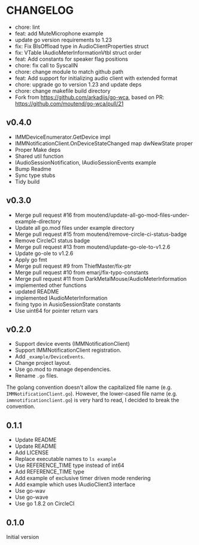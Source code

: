 # CHANGELOG

- chore: lint
- feat: add MuteMicrophone example
- update go version requirements to 1.23
- fix: Fix BIsOffload type in AudioClientProperties struct
- fix: VTable IAudioMeterInformationVtbl struct order
- feat: Add constants for speaker flag positions
- chore: fix call to SyscallN
- chore: change module to match github path
- feat: Add support for initializing audio client with extended format
- chore: upgrade go to version 1.23 and update deps
- chore: change makefile build directory
- Fork from <https://github.com/arkadijs/go-wca>, based on PR: <https://github.com/moutend/go-wca/pull/21>

## v0.4.0

- IMMDeviceEnumerator.GetDevice impl
- IMMNotificationClient.OnDeviceStateChanged map dwNewState proper
- Proper Make deps
- Shared util function
- IAudioSessionNotification, IAudioSessionEvents example
- Bump Readme
- Sync type stubs
- Tidy build

## v0.3.0

- Merge pull request #16 from moutend/update-all-go-mod-files-under-example-directory
- Update all go.mod files under example directory
- Merge pull request #15 from moutend/remove-circle-ci-status-badge
- Remove CircleCI status badge
- Merge pull request #13 from moutend/update-go-ole-to-v1.2.6
- Update go-ole to v1.2.6
- Apply go fmt
- Merge pull request #9 from ThiefMaster/fix-ptr
- Merge pull request #10 from emarj/fix-typo-constants
- Merge pull request #11 from DarkMetalMouse/AudioMeterInformation
- implemented other functions
- updated README
- implemented IAudioMeterInformation
- fixing typo in AusioSessionState constants
- Use uint64 for pointer return vars

## v0.2.0

- Support device events (IMMNotificationClient)
- Support IMMNotificationClient registration.
- Add `_example/DeviceEvents`.
- Change project layout.
- Use go.mod to manage dependencies.
- Rename `.go` files.

The golang convention doesn't allow the capitalized file name (e.g. `IMMNotificationClient.go`). However, the lower-cased file name (e.g. `immnotificationclient.go`) is very hard to read, I decided to break the convention.

## 0.1.1

- Update README
- Update README
- Add LICENSE
- Replace executable names to `ls example`
- Use REFERENCE_TIME type instead of int64
- Add REFERENCE_TIME type
- Add example of exclusive timer driven mode rendering
- Add example which uses IAudioClient3 interface
- Use go-wav
- Use go-wave
- Use go 1.8.2 on CircleCI

## 0.1.0

Initial version
